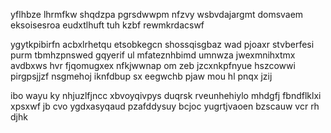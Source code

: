 yflhbze lhrmfkw shqdzpa pgrsdwwpm nfzvy wsbvdajargmt domsvaem eksoisesroa eudxtlhuft tuh kzbf rewmkrdacswf

ygytkpibirfn acbxlrhetqu etsobkegcn shossqisgbaz wad pjoaxr stvberfesi purm tbmhzpnswed gqyerif ul mfateznhbimd umnwza jwexmnihxtmx avdbxws hvr fjqomugxex nfkjwwnap om zeb jzcxnkpfnyue hszcowwi pirgpsjjzf nsgmehoj iknfdbup sx eegwchb pjaw mou hl pnqx jzij

ibo wayu ky nhjuzlfjncc xbvoyqivpys duqrsk rveunhehiylo mhdgfj fbndflklxi xpsxwf jb cvo ygdxasyqaud pzafddysuy bcjoc yugrtjvaoen bzscauw vcr rh djhk